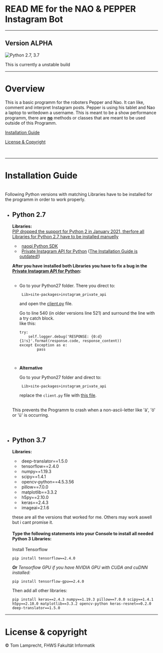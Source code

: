 # READ ME for the NAO & PEPPER Instagram Bot

---

**Version ALPHA**
---
![Python 2.7, 3.7](https://img.shields.io/badge/Python-2.7%2C%203.5-3776ab.svg?maxAge=2592000)

This is currently a unstable build

---

# Overview

This is a basic programm for the roboters Pepper and Nao. It can like, comment and interpret Instagram posts. Pepper is using his tablet and Nao a laptop to writedown a username. This is meant to be a show performance programm, there are <u><b>no</b></u> methods or classes that are meant to be used outside of this Programm.


[Installation Guide](#install-guide)

[License & Copyright](#license)

<br>

---


<a name="install-guide"></a>

# Installation Guide

<br>
Following Python versions with matching Libraries have to be installed for the programm in order to work properly.
<br>

- ## Python 2.7
    **Libraries:**\
    <u>PIP dropped the support for Python 2 in January 2021, therfore all Libraries for Python 2.7 have to be installed manuelly</u>

    * &ensp;[naoqi Python SDK](https://community-static.aldebaran.com/resources/2.1.4.13/sdk-python/pynaoqi-2.1.4.13.win32.exe)
    * &ensp;[Private Instagram API for Python](https://github.com/ping/instagram_private_api#install) (<u>The Installation Guide is outdated!</u>)


    **After you have installed both Libraries you have to fix a bug in the [Private Instagram API for Python](https://github.com/ping/instagram_private_api):**
    <br>
    <br>
    * Go to your Python27 folder. There you direct to:

        ` Lib>site-packages>instagram_private_api`

        and open the [client.py](https://github.com/ping/instagram_private_api/blob/master/instagram_private_api/client.py) file.

        Go to line 540 (in older versions line 521) and surround the line with a try catch block.\
        like this:
        ```
        try:
            self.logger.debug('RESPONSE: {0:d} {1!s}'.format(response.code, response_content))
        except Exception as e:
                pass
        ```
        <br>

    * **Alternative**

        Go to your Python27 folder and direct to:

        ` Lib>site-packages>instagram_private_api`

        replace the `client.py` file with [this file](client.py). 

    <br>
    This prevents the Programm to crash when a non-ascii-letter like 'ä', 'ö' or 'ü' is occurring.
<br>

- ## Python 3.7

    **Libraries:**
    * &ensp;deep-translator==1.5.0
    * &ensp;tensorflow==2.4.0
    * &ensp;numpy==1.19.3
    * &ensp;scipy==1.4.1
    * &ensp;opencv-python==4.5.3.56
    * &ensp;pillow==7.0.0
    * &ensp;matplotlib==3.3.2
    * &ensp;h5py==2.10.0
    * &ensp;keras==2.4.3
    * &ensp;imageai=2.1.6

    these are all the versions that worked for me. Others may work aswell but i cant promise it.
    <br>

    #### Type the following statements into your Console to install all needed Python 3 Libraries:

    Install Tensorflow
    ```
    pip install tensorflow==2.4.0
    ```
    *<b>Or</b> Tensorflow GPU if you have NVIDIA GPU with CUDA and cuDNN installed:*
    ```
    pip install tensorflow-gpu==2.4.0
    ```
    Then add all other libraries:
    ```
    pip install keras==2.4.3 numpy==1.19.3 pillow==7.0.0 scipy==1.4.1 h5py==2.10.0 matplotlib==3.3.2 opencv-python keras-resnet==0.2.0 deep-translator==1.5.0
    ```


---
<a name="license"></a>

# License & copyright

© Tom Lamprecht, FHWS Fakultät Informatik
